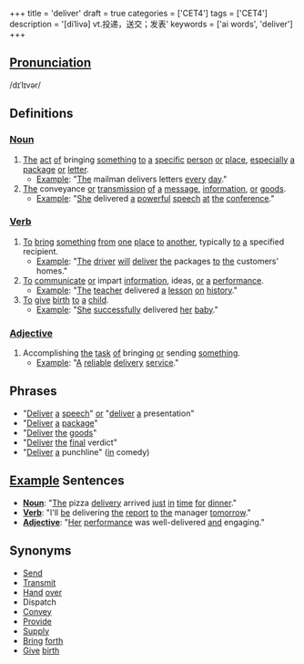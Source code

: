 +++
title = 'deliver'
draft = true
categories = ['CET4']
tags = ['CET4']
description = '[diˈlivə] vt.投递，送交；发表'
keywords = ['ai words', 'deliver']
+++

## [Pronunciation](/post/pronunciation/)
/dɪˈlɪvər/

## Definitions
### [Noun](/post/noun/)
1. [The](/post/the/) [act](/post/act/) [of](/post/of/) bringing [something](/post/something/) [to](/post/to/) [a](/post/a/) [specific](/post/specific/) [person](/post/person/) [or](/post/or/) [place](/post/place/), [especially](/post/especially/) [a](/post/a/) [package](/post/package/) [or](/post/or/) [letter](/post/letter/).
   - [Example](/post/example/): "[The](/post/the/) mailman delivers letters [every](/post/every/) [day](/post/day/)."
2. [The](/post/the/) conveyance [or](/post/or/) [transmission](/post/transmission/) [of](/post/of/) [a](/post/a/) [message](/post/message/), [information](/post/information/), [or](/post/or/) [goods](/post/goods/).
   - [Example](/post/example/): "[She](/post/she/) delivered [a](/post/a/) [powerful](/post/powerful/) [speech](/post/speech/) [at](/post/at/) [the](/post/the/) [conference](/post/conference/)."

### [Verb](/post/verb/)
1. [To](/post/to/) [bring](/post/bring/) [something](/post/something/) [from](/post/from/) [one](/post/one/) [place](/post/place/) [to](/post/to/) [another](/post/another/), typically [to](/post/to/) [a](/post/a/) specified recipient.
   - [Example](/post/example/): "[The](/post/the/) [driver](/post/driver/) [will](/post/will/) [deliver](/post/deliver/) [the](/post/the/) packages [to](/post/to/) [the](/post/the/) customers' homes."
2. [To](/post/to/) [communicate](/post/communicate/) [or](/post/or/) impart [information](/post/information/), ideas, [or](/post/or/) [a](/post/a/) [performance](/post/performance/).
   - [Example](/post/example/): "[The](/post/the/) [teacher](/post/teacher/) delivered [a](/post/a/) [lesson](/post/lesson/) [on](/post/on/) [history](/post/history/)."
3. [To](/post/to/) [give](/post/give/) [birth](/post/birth/) [to](/post/to/) [a](/post/a/) [child](/post/child/).
   - [Example](/post/example/): "[She](/post/she/) [successfully](/post/successfully/) delivered [her](/post/her/) [baby](/post/baby/)."

### [Adjective](/post/adjective/)
1. Accomplishing [the](/post/the/) [task](/post/task/) [of](/post/of/) bringing [or](/post/or/) sending [something](/post/something/).
   - [Example](/post/example/): "[A](/post/a/) [reliable](/post/reliable/) [delivery](/post/delivery/) [service](/post/service/)."

## Phrases
- "[Deliver](/post/deliver/) [a](/post/a/) [speech](/post/speech/)" [or](/post/or/) "[deliver](/post/deliver/) [a](/post/a/) presentation"
- "[Deliver](/post/deliver/) [a](/post/a/) [package](/post/package/)"
- "[Deliver](/post/deliver/) [the](/post/the/) [goods](/post/goods/)"
- "[Deliver](/post/deliver/) [the](/post/the/) [final](/post/final/) verdict"
- "[Deliver](/post/deliver/) [a](/post/a/) punchline" ([in](/post/in/) comedy)

## [Example](/post/example/) Sentences
- **[Noun](/post/noun/)**: "[The](/post/the/) pizza [delivery](/post/delivery/) arrived [just](/post/just/) [in](/post/in/) [time](/post/time/) [for](/post/for/) [dinner](/post/dinner/)."
- **[Verb](/post/verb/)**: "I'll [be](/post/be/) delivering [the](/post/the/) [report](/post/report/) [to](/post/to/) [the](/post/the/) manager [tomorrow](/post/tomorrow/)."
- **[Adjective](/post/adjective/)**: "[Her](/post/her/) [performance](/post/performance/) was well-delivered [and](/post/and/) engaging."

## Synonyms
- [Send](/post/send/)
- [Transmit](/post/transmit/)
- [Hand](/post/hand/) [over](/post/over/)
- Dispatch
- [Convey](/post/convey/)
- [Provide](/post/provide/)
- [Supply](/post/supply/)
- [Bring](/post/bring/) [forth](/post/forth/)
- [Give](/post/give/) [birth](/post/birth/)
